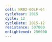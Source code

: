 ```yaml
---
cell: NR02-GOLF-04
cycleYear: 2015
cycle: 12
cycleDate: 2015-12
resistance: 507000
enlightened: 256000
---
```

